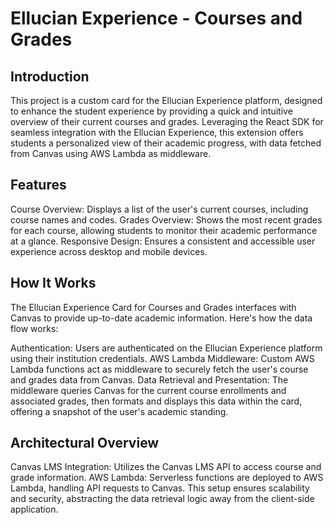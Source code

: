 # Ellucian Experience - Courses and Grades
## Introduction
This project is a custom card for the Ellucian Experience platform, designed to enhance the student experience by providing a quick and intuitive overview of their current courses and grades. Leveraging the React SDK for seamless integration with the Ellucian Experience, this extension offers students a personalized view of their academic progress, with data fetched from Canvas using AWS Lambda as middleware.

## Features
Course Overview: Displays a list of the user's current courses, including course names and codes.
Grades Overview: Shows the most recent grades for each course, allowing students to monitor their academic performance at a glance.
Responsive Design: Ensures a consistent and accessible user experience across desktop and mobile devices.

## How It Works
The Ellucian Experience Card for Courses and Grades interfaces with Canvas to provide up-to-date academic information. Here's how the data flow works:

Authentication: Users are authenticated on the Ellucian Experience platform using their institution credentials.
AWS Lambda Middleware: Custom AWS Lambda functions act as middleware to securely fetch the user's course and grades data from Canvas.
Data Retrieval and Presentation: The middleware queries Canvas for the current course enrollments and associated grades, then formats and displays this data within the card, offering a snapshot of the user's academic standing.

## Architectural Overview
Canvas LMS Integration: Utilizes the Canvas LMS API to access course and grade information.
AWS Lambda: Serverless functions are deployed to AWS Lambda, handling API requests to Canvas. This setup ensures scalability and security, abstracting the data retrieval logic away from the client-side application.
